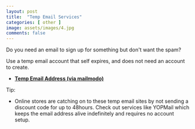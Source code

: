 ```yaml
---
layout: post
title:  "Temp Email Services"
categories: [ other ]
image: assets/images/4.jpg
comments: false
---
```


Do you need an email to sign up for something but don't want the spam?

Use a temp email account that self expires, and does not need an account to create.

+ **[Temp Email Address (via mailmodo)](https://www.mailmodo.com/guides/temporary-email-address/)**


Tip:
- Online stores are catching on to these temp email sites by not sending a discount code for up to 48hours.  Check out services like YOPMail which keeps the email address alive indefinitely and requires no account setup.

